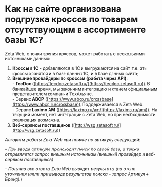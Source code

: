 # Как на сайте организована подгрузка кроссов по товарам отсутствующим в ассортименте базы 1С?

Zeta Web, с точки зрения кроссов, может работать с несколькими источниками данных:

1. **Кроссы в 1С** - добавляются в 1С и выгружаются на сайт, т.е. эти кроссы хранятся и в базе данных 1С, и в базе данных сайта;
2. **Внешние провайдеры по кроссам (работа через API)**:\
   \- **TecDoc** ([https://tecdoc.zetasoft.ru/](https://tecdoc.zetasoft.ru)). В ближайшее время, мы закончим интеграцию и станем официальным представителем компании ТехАльянс.\
   \- Сервис **ABCP** ([https://www.abcp.ru/crossbase](https://www.abcp.ru/crossbase)). Поддерживается в Zeta Web.\
   \- Сервис **Laximo AM** ([https://laximo.ru/am/](https://laximo.ru/am/)). На текущий момент, нет интеграции с Zeta Web, но при необходимости реализация возможна.
3. **Веб-сервисы поставщиков** ([http://wsg.zetasoft.ru/](http://wsg.zetasoft.ru))

_Алгоритм работы Zeta Web при поиске по артикулу следующий:_

_- При вводе артикула происходит поиск по своей базе, а также отправляется запрос внешним источникам (внешний провайдер и веб-сервисы поставщиков)_

_- Получив все ответы Zeta Web выводит результаты (на этапе уточнения и/или при выводе результатов поиска - запрос Артикул + Бренд)._\


